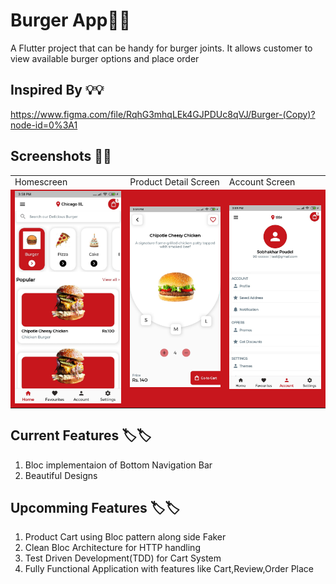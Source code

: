 # Burger App🍔🍔

A Flutter project that can be handy for burger joints.
It allows customer to view available burger options and place order

## Inspired By 💡💡
https://www.figma.com/file/RqhG3mhqLEk4GJPDUc8qVJ/Burger-(Copy)?node-id=0%3A1

## Screenshots 📱📱
<table>
  <tr>
    <td>Homescreen</td>
     <td>Product Detail Screen</td>
     <td>Account Screen</td>
  </tr>
  <tr>
    <td style="background-color:#C8161D"><img width="100%" src="https://raw.githubusercontent.com/Sagarpoudel122/burger_app/main/demo/home_screen.jfif"/></td>
    <td style="background-color:#C8161D"><img width="100%" src="https://raw.githubusercontent.com/Sagarpoudel122/burger_app/main/demo/product_detail_screen.jfif"/></td>
    <td style="background-color:#C8161D"><img width="100%" src="https://raw.githubusercontent.com/Sagarpoudel122/burger_app/main/demo/account_screen.jfif"/></td>
  </tr>
 </table>

## Current Features 🏷️🏷️
<ol>
  <li>Bloc implementaion of Bottom Navigation Bar</li>
  <li>Beautiful Designs</li>
</ol>


## Upcomming Features 🏷️🏷️
<ol>
  <li>Product Cart using Bloc pattern along side Faker</li>
  <li>Clean Bloc Architecture for HTTP handling</li>
  <li>Test Driven Development(TDD) for Cart System</li>
  <li>Fully Functional Application with features like Cart,Review,Order Place</li>
</ol>




